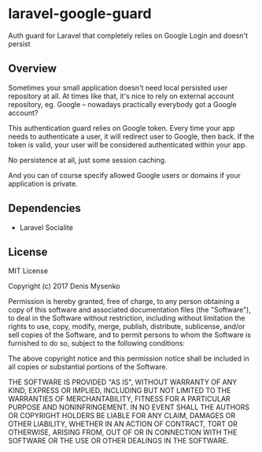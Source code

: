 # laravel-google-guard
Auth guard for Laravel that completely relies on Google Login and doesn't persist

## Overview

Sometimes your small application doesn't need local persisted user repository at all. At times like that,
it's nice to rely on external account repository, eg. Google – nowadays practically everybody got a Google account?

This authentication guard relies on Google token. Every time your app needs to authenticate a user, it will redirect user
to Google, then back. If the token is valid, your user will be considered authenticated within your app.

No persistence at all, just some session caching.

And you can of course specify allowed Google users or domains if your application is private. 

## Dependencies

- Laravel Socialite


## License

MIT License

Copyright (c) 2017 Denis Mysenko

Permission is hereby granted, free of charge, to any person obtaining a copy
of this software and associated documentation files (the "Software"), to deal
in the Software without restriction, including without limitation the rights
to use, copy, modify, merge, publish, distribute, sublicense, and/or sell
copies of the Software, and to permit persons to whom the Software is
furnished to do so, subject to the following conditions:

The above copyright notice and this permission notice shall be included in all
copies or substantial portions of the Software.

THE SOFTWARE IS PROVIDED "AS IS", WITHOUT WARRANTY OF ANY KIND, EXPRESS OR
IMPLIED, INCLUDING BUT NOT LIMITED TO THE WARRANTIES OF MERCHANTABILITY,
FITNESS FOR A PARTICULAR PURPOSE AND NONINFRINGEMENT. IN NO EVENT SHALL THE
AUTHORS OR COPYRIGHT HOLDERS BE LIABLE FOR ANY CLAIM, DAMAGES OR OTHER
LIABILITY, WHETHER IN AN ACTION OF CONTRACT, TORT OR OTHERWISE, ARISING FROM,
OUT OF OR IN CONNECTION WITH THE SOFTWARE OR THE USE OR OTHER DEALINGS IN THE
SOFTWARE.
